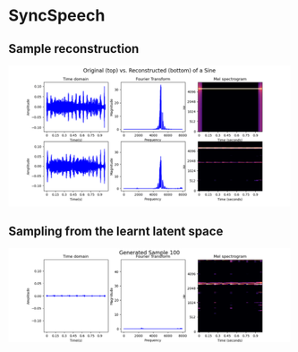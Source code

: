 # SyncSpeech

## Sample reconstruction 

![VAE Based reconstruction](Figures/Original_vs_Reconstructed.gif)

## Sampling from the learnt latent space

![VAE-Based Sampling and Generation ](Figures/Generated_Samples.gif)
